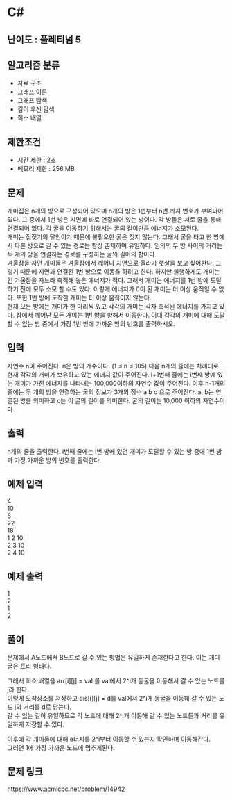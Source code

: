 # C#

## 난이도 : 플레티넘 5

## 알고리즘 분류
  - 자료 구조
  - 그래프 이론
  - 그래프 탐색
  - 깊이 우선 탐색
  - 희소 배열

## 제한조건
  - 시간 제한 : 2초
  - 메모리 제한 : 256 MB

## 문제
개미집은 n개의 방으로 구성되어 있으며 n개의 방은 1번부터 n번 까지 번호가 부여되어 있다. 그 중에서 1번 방은 지면에 바로 연결되어 있는 방이다. 각 방들은 서로 굴을 통해 연결되어 있다. 각 굴을 이동하기 위해서는 굴의 길이만큼 에너지가 소모된다.<br/>
개미는 집짓기의 달인이기 때문에 불필요한 굴은 짓지 않는다. 그래서 굴을 타고 한 방에서 다른 방으로 갈 수 있는 경로는 항상 존재하며 유일하다. 임의의 두 방 사이의 거리는 두 개의 방을 연결하는 경로를 구성하는 굴의 길이의 합이다.<br/>
겨울잠을 자던 개미들은 겨울잠에서 깨어나 지면으로 올라가 햇살을 보고 싶어한다. 그렇기 때문에 지면과 연결된 1번 방으로 이동을 하려고 한다. 하지만 불행하게도 개미는 긴 겨울잠을 자느라 축적해 놓은 에너지가 적다. 그래서 개미는 에너지를 1번 방에 도달하기 전에 모두 소모 할 수도 있다. 이렇게 에너지가 0이 된 개미는 더 이상 움직일 수 없다. 또한 1번 방에 도착한 개미는 더 이상 움직이지 않는다.<br/>
현재 모든 방에는 개미가 한 마리씩 있고 각각의 개미는 각자 축적된 에너지를 가지고 있다. 잠에서 깨어난 모든 개미는 1번 방을 향해서 이동한다. 이때 각각의 개미에 대해 도달할 수 있는 방 중에서 가장 1번 방에 가까운 방의 번호를 출력하시오.<br/>


## 입력
자연수 n이 주어진다. n은 방의 개수이다. (1 ≤ n ≤ 105) 다음 n개의 줄에는 차례대로 현재 각각의 개미가 보유하고 있는 에너지 값이 주어진다. i+1번째 줄에는 i번째 방에 있는 개미가 가진 에너지를 나타내는 100,000이하의 자연수 값이 주어진다. 이후 n-1개의 줄에는 두 개의 방을 연결하는 굴의 정보가 3개의 정수 a b c 으로 주어진다. a, b는 연결된 방을 의미하고 c는 이 굴의 길이를 의미한다. 굴의 길이는 10,000 이하의 자연수이다.<br/>


## 출력
n개의 줄을 출력한다. i번째 줄에는 i번 방에 있던 개미가 도달할 수 있는 방 중에 1번 방과 가장 가까운 방의 번호를 출력한다.<br/>


## 예제 입력
4<br/>
10<br/>
8<br/>
22<br/>
18<br/>
1 2 10<br/>
2 3 10<br/>
2 4 10<br/>

## 예제 출력
1<br/>
2<br/>
1<br/>
2<br/>

## 풀이
문제에서 A노드에서 B노드로 갈 수 있는 방법은 유일하게 존재한다고 한다. 이는 개미굴은 트리 형태다.<br/>


그래서 희소 배열을 arr[i][j] = val 를 val에서 2^i개 동굴을 이동해서 갈 수 있는 노드를 j라 한다.<br/>
이렇게 도착장소를 저장하고 dis[i][j] = d를 val에서 2^i개 동굴을 이동해 갈 수 있는 노드 j의 거리를 d로 담는다.<br/>
갈 수 있는 길이 유일하므로 각 노드에 대해 2^i개 이동해 갈 수 있는 노드들과 거리를 유일하게 저장할 수 있다.<br/>


이후에 각 개미들에 대해 e너지를 2^i부터 이동할 수 있는지 확인하며 이동해간다.<br/>
그러면 1에 가장 가까운 노드에 멈추게된다.<br/>


## 문제 링크
https://www.acmicpc.net/problem/14942